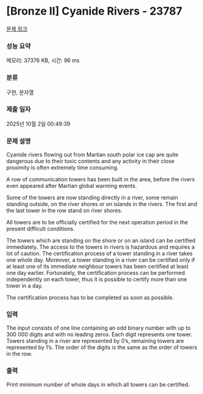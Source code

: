 # [Bronze II] Cyanide Rivers - 23787 

[문제 링크](https://www.acmicpc.net/problem/23787) 

### 성능 요약

메모리: 37376 KB, 시간: 96 ms

### 분류

구현, 문자열

### 제출 일자

2025년 10월 2일 00:49:39

### 문제 설명

<p>Cyanide rivers flowing out from Martian south polar ice cap are quite dangerous due to their toxic contents and any activity in their close proximity is often extremely time consuming.</p>

<p>A row of communication towers has been built in the area, before the rivers even appeared after Martian global warming events.</p>

<p>Some of the towers are now standing directly in a river, some remain standing outside, on the river shores or on islands in the rivers. The first and the last tower in the row stand on river shores.</p>

<p>All towers are to be officially certified for the next operation period in the present difficult conditions.</p>

<p>The towers which are standing on the shore or on an island can be certified immediately. The access to the towers in rivers is hazardous and requires a lot of caution. The certification process of a tower standing in a river takes one whole day. Moreover, a tower standing in a river can be certified only if at least one of its immediate neighbour towers has been certified at least one day earlier. Fortunately, the certification process can be performed independently on each tower, thus it is possible to certify more than one tower in a day.</p>

<p>The certification process has to be completed as soon as possible.</p>

### 입력 

 <p>The input consists of one line containing an odd binary number with up to 300 000 digits and with no leading zeros. Each digit represents one tower. Towers standing in a river are represented by 0’s, remaining towers are represented by 1’s. The order of the digits is the same as the order of towers in the row.</p>

### 출력 

 <p>Print minimum number of whole days in which all towers can be certified.</p>

